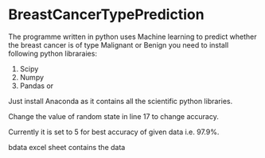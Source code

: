 # BreastCancerTypePrediction
The programme written in python uses Machine learning to predict whether the breast cancer is of type Malignant or Benign
you need to install following python libraraies:
  1) Scipy
  2) Numpy
  3) Pandas
or

Just install Anaconda as it contains all the scientific python libraries.
  
Change the value of random state in line 17 to change accuracy.

Currently it is set to 5 for best accuracy of given data i.e. 97.9%.

bdata excel sheet contains the data
